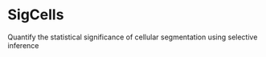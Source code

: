 # SigCells
Quantify the statistical significance of cellular segmentation using selective inference

